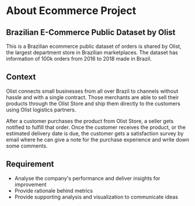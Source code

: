 # About Ecommerce Project

## Brazilian E-Commerce Public Dataset by Olist
This is a Brazilian ecommerce public dataset of orders is shared by Olist, the largest department store in Brazilian marketplaces. 
The dataset has information of 100k orders from 2016 to 2018 made in Brazil. 

## Context
Olist connects small businesses from all over Brazil to channels without hassle and with a single contract. 
Those merchants are able to sell their products through the Olist Store and ship them directly to the customers using Olist logistics partners. 

After a customer purchases the product from Olist Store, a seller gets notified to fulfill that order. 
Once the customer receives the product, or the estimated delivery date is due, the customer gets a satisfaction survey by email where he can give a note for the purchase experience and write down some comments.

## Requirement
- Analyse the company's performance and deliver insights for improvement
- Provide rationale behind metrics
- Provide supporting analysis and visualization to communicate ideas
